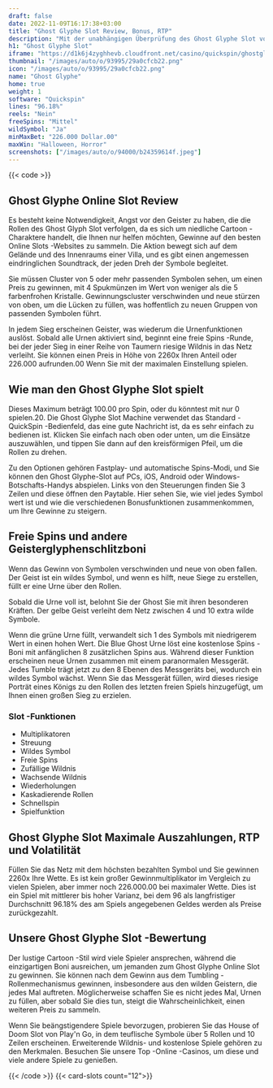 ```yaml
---
draft: false
date: 2022-11-09T16:17:38+03:00
title: "Ghost Glyphe Slot Review, Bonus, RTP"
description: "Mit der unabhängigen Überprüfung des Ghost Glyphe Slot von QuickSpin können Sie kostenlos oder echtes Geld spielen und hier einen Bonus erhalten!"
h1: "Ghost Glyphe Slot"
iframe: "https://d1k6j4zyghhevb.cloudfront.net/casino/quickspin/ghostglyph/index.html?gameid=easternemeralds&moneymode=fun&partnerid=quickspin"
thumbnail: "/images/auto/o/93995/29a0cfcb22.png"
icon: "/images/auto/o/93995/29a0cfcb22.png"
name: "Ghost Glyphe"
home: true
weight: 1
software: "Quickspin"
lines: "96.18%"
reels: "Nein"
freeSpins: "Mittel"
wildSymbol: "Ja"
minMaxBet: "226.000 Dollar.00"
maxWin: "Halloween, Horror"
screenshots: ["/images/auto/o/94000/b24359614f.jpeg"]
---
```


{{< code >}}<h2>Ghost Glyphe Online Slot Review</h2><p>Es besteht keine Notwendigkeit, Angst vor den Geister zu haben, die die Rollen des Ghost Glyph Slot verfolgen, da es sich um niedliche Cartoon -Charaktere handelt, die Ihnen nur helfen möchten, Gewinne auf den besten Online Slots -Websites zu sammeln. Die Aktion bewegt sich auf dem Gelände und des Innenraums einer Villa, und es gibt einen angemessen eindringlichen Soundtrack, der jeden Dreh der Symbole begleitet.</p><p>Sie müssen Cluster von 5 oder mehr passenden Symbolen sehen, um einen Preis zu gewinnen, mit 4 Spukmünzen im Wert von weniger als die 5 farbenfrohen Kristalle. Gewinnungscluster verschwinden und neue stürzen von oben, um die Lücken zu füllen, was hoffentlich zu neuen Gruppen von passenden Symbolen führt.</p><p>In jedem Sieg erscheinen Geister, was wiederum die Urnenfunktionen auslöst. Sobald alle Urnen aktiviert sind, beginnt eine freie Spins -Runde, bei der jeder Sieg in einer Reihe von Taumern riesige Wildnis in das Netz verleiht. Sie können einen Preis in Höhe von 2260x Ihren Anteil oder 226.000 aufrunden.00 Wenn Sie mit der maximalen Einstellung spielen.</p><h2>Wie man den Ghost Glyphe Slot spielt</h2><p>Dieses Maximum beträgt 100.00 pro Spin, oder du könntest mit nur 0 spielen.20. Die Ghost Glyphe Slot Machine verwendet das Standard -QuickSpin -Bedienfeld, das eine gute Nachricht ist, da es sehr einfach zu bedienen ist. Klicken Sie einfach nach oben oder unten, um die Einsätze auszuwählen, und tippen Sie dann auf den kreisförmigen Pfeil, um die Rollen zu drehen.</p><p>Zu den Optionen gehören Fastplay- und automatische Spins-Modi, und Sie können den Ghost Glyphe-Slot auf PCs, iOS, Android oder Windows-Botschafts-Handys abspielen. Links von den Steuerungen finden Sie 3 Zeilen und diese öffnen den Paytable. Hier sehen Sie, wie viel jedes Symbol wert ist und wie die verschiedenen Bonusfunktionen zusammenkommen, um Ihre Gewinne zu steigern.</p><h2>Freie Spins und andere Geisterglyphenschlitzboni</h2><p>Wenn das Gewinn von Symbolen verschwinden und neue von oben fallen. Der Geist ist ein wildes Symbol, und wenn es hilft, neue Siege zu erstellen, füllt er eine Urne über den Rollen.</p><p>Sobald die Urne voll ist, belohnt Sie der Ghost Sie mit ihren besonderen Kräften. Der gelbe Geist verleiht dem Netz zwischen 4 und 10 extra wilde Symbole.</p><p>Wenn die grüne Urne füllt, verwandelt sich 1 des Symbols mit niedrigerem Wert in einen hohen Wert. Die Blue Ghost Urne löst eine kostenlose Spins -Boni mit anfänglichen 8 zusätzlichen Spins aus. Während dieser Funktion erscheinen neue Urnen zusammen mit einem paranormalen Messgerät. Jedes Tumble trägt jetzt zu den 8 Ebenen des Messgeräts bei, wodurch ein wildes Symbol wächst. Wenn Sie das Messgerät füllen, wird dieses riesige Porträt eines Königs zu den Rollen des letzten freien Spiels hinzugefügt, um Ihnen einen großen Sieg zu erzielen.</p><h3>
Slot -Funktionen</h3><ul>
<li></span>
Multiplikatoren</li>
<li></span>
Streuung</li>
<li></span>
Wildes Symbol</li>
<li></span>
Freie Spins</li>
<li></span>
Zufällige Wildnis</li>
<li></span>
Wachsende Wildnis</li>
<li></span>
Wiederholungen</li>
<li></span>
Kaskadierende Rollen</li>
<li></span>
Schnellspin</li>
<li></span>
Spielfunktion</li></ul><h2>Ghost Glyphe Slot Maximale Auszahlungen, RTP und Volatilität</h2><p>Füllen Sie das Netz mit dem höchsten bezahlten Symbol und Sie gewinnen 2260x Ihre Wette. Es ist kein großer Gewinnmultiplikator im Vergleich zu vielen Spielen, aber immer noch 226.000.00 bei maximaler Wette. Dies ist ein Spiel mit mittlerer bis hoher Varianz, bei dem 96 als langfristiger Durchschnitt 96.18% des am Spiels angegebenen Geldes werden als Preise zurückgezahlt.</p><h2>Unsere Ghost Glyphe Slot -Bewertung</h2><p>Der lustige Cartoon -Stil wird viele Spieler ansprechen, während die einzigartigen Boni ausreichen, um jemanden zum Ghost Glyphe Online Slot zu gewinnen. Sie können nach dem Gewinn aus dem Tumbling -Rollenmechanismus gewinnen, insbesondere aus den wilden Geistern, die jedes Mal auftreten. Möglicherweise schaffen Sie es nicht jedes Mal, Urnen zu füllen, aber sobald Sie dies tun, steigt die Wahrscheinlichkeit, einen weiteren Preis zu sammeln.</p><p>Wenn Sie beängstigendere Spiele bevorzugen, probieren Sie das House of Doom Slot von Play'n Go, in dem teuflische Symbole über 5 Rollen und 10 Zeilen erscheinen. Erweiterende Wildnis- und kostenlose Spiele gehören zu den Merkmalen. Besuchen Sie unsere Top -Online -Casinos, um diese und viele andere Spiele zu genießen.</p>{{< /code >}}
{{< card-slots count="12">}}